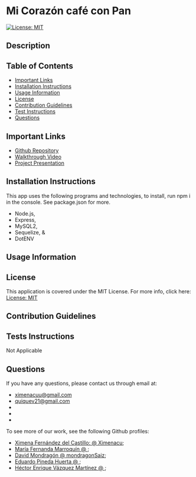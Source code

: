 # Mi Corazón café con Pan 

[![License: MIT](https://img.shields.io/badge/License-MIT-yellow.svg)](https://opensource.org/licenses/MIT)

## Description 



## Table of Contents 
* [Important Links](#important-links)
* [Installation Instructions](#installation-instructions)
* [Usage Information](#usage-information)
* [License](#license)
* [Contribution Guidelines](#contribution-guidelines)
* [Test Instructions](#tests-instructions)
* [Questions](#questions)

## Important Links 
* [Github Repository](https://github.com/Enrique-V06/Proyect-2)
* [Walkthrough Video]()
* [Project Presentation]()


## Installation Instructions
This app uses the following programs and technologies, to install, run npm i in the console. See package.json for more. 

* Node.js,
* Express, 
* MySQL2, 
* Sequelize, &
* DotENV

## Usage Information


## License
This application is covered under the MIT License. For more info, click here: [License: MIT](https://opensource.org/licenses/MIT)

## Contribution Guidelines


## Tests Instructions
Not Applicable

## Questions
 If you have any questions, please contact us through email at: 
 * ximenacuu@gmail.com  <br/>
 * quiquev21@gmail.com
 *  
 * 
 * 
To see more of our work, see the following Github profiles: 
* [Ximena Fernández del Castillo: @ Ximenacu](https://github.com/Ximenacu);
* [María Fernanda Marroquín @ ](https://github.com/MariaFernandaMarroquin);
* [David Mondragón @ mondragonSaiz](https://github.com/mondragonSaiz);
* [Eduardo Pineda Huerta @ ](https://github.com/EduardoPinedaH);
* [Héctor Enrique Vázquez Martínez @ ](https://github.com/Enrique-V06);

